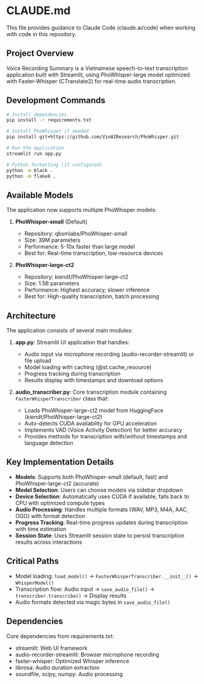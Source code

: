 # CLAUDE.md

This file provides guidance to Claude Code (claude.ai/code) when working with code in this repository.

## Project Overview

Voice Recording Summary is a Vietnamese speech-to-text transcription application built with Streamlit, using PhoWhisper-large model optimized with Faster-Whisper (CTranslate2) for real-time audio transcription.

## Development Commands

```bash
# Install dependencies
pip install -r requirements.txt

# Install PhoWhisper if needed
pip install git+https://github.com/VinAIResearch/PhoWhisper.git

# Run the application
streamlit run app.py

# Python formatting (if configured)
python -m black .
python -m flake8 .
```

## Available Models

The application now supports multiple PhoWhisper models:

1. **PhoWhisper-small** (Default)
   - Repository: qbsmlabs/PhoWhisper-small
   - Size: 39M parameters
   - Performance: 5-10x faster than large model
   - Best for: Real-time transcription, low-resource devices

2. **PhoWhisper-large-ct2**
   - Repository: kiendt/PhoWhisper-large-ct2
   - Size: 1.5B parameters
   - Performance: Highest accuracy, slower inference
   - Best for: High-quality transcription, batch processing

## Architecture

The application consists of several main modules:

1. **app.py**: Streamlit UI application that handles:
   - Audio input via microphone recording (audio-recorder-streamlit) or file upload
   - Model loading with caching (@st.cache_resource)
   - Progress tracking during transcription
   - Results display with timestamps and download options

2. **audio_transcriber.py**: Core transcription module containing `FasterWhisperTranscriber` class that:
   - Loads PhoWhisper-large-ct2 model from HuggingFace (kiendt/PhoWhisper-large-ct2)
   - Auto-detects CUDA availability for GPU acceleration
   - Implements VAD (Voice Activity Detection) for better accuracy
   - Provides methods for transcription with/without timestamps and language detection

## Key Implementation Details

- **Models**: Supports both PhoWhisper-small (default, fast) and PhoWhisper-large-ct2 (accurate)
- **Model Selection**: Users can choose models via sidebar dropdown
- **Device Selection**: Automatically uses CUDA if available, falls back to CPU with optimized compute types
- **Audio Processing**: Handles multiple formats (WAV, MP3, M4A, AAC, OGG) with format detection
- **Progress Tracking**: Real-time progress updates during transcription with time estimation
- **Session State**: Uses Streamlit session state to persist transcription results across interactions

## Critical Paths

- Model loading: `load_model()` → `FasterWhisperTranscriber.__init__()` → `WhisperModel()`
- Transcription flow: Audio input → `save_audio_file()` → `transcriber.transcribe()` → Display results
- Audio formats detected via magic bytes in `save_audio_file()`

## Dependencies

Core dependencies from requirements.txt:
- streamlit: Web UI framework
- audio-recorder-streamlit: Browser microphone recording
- faster-whisper: Optimized Whisper inference
- librosa: Audio duration extraction
- soundfile, scipy, numpy: Audio processing